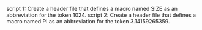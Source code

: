 script 1: Create a header file that defines a macro named SIZE as an abbreviation for the token 1024.
script 2: Create a header file that defines a macro named PI as an abbreviation for the token 3.14159265359.
